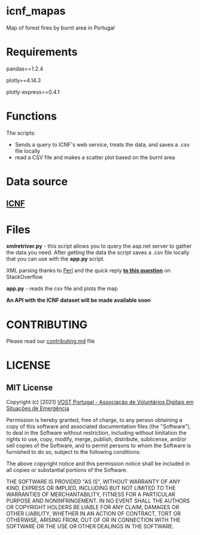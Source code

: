 # icnf_mapas
Map of forest fires by burnt area in Portugal 

# Requirements 

pandas==1.2.4

plotly==4.14.3

plotly-express==0.4.1


# Functions 

The scripts: 
- Sends a query to ICNF's web service, treats the data, and saves a .csv file locally
- read a CSV file and makes a scatter plot based on the burnt area 


# Data source 

## [ICNF](https://fogos.icnf.pt/localizador/webserviceocorrencias.asp?ano=2015) 


# Files 

**xmlretriver.py** - this script allows you to query the asp.net server to gather the data you need. 
After getting the data the script saves a .csv file locally that you can use with the **app.py** script. 

XML parsing thanks to [Perl](https://stackoverflow.com/users/6792743/perl) and the quick reply **[to this question](https://stackoverflow.com/questions/67718571/webservice-query-to-pandas-dataframe/67718824#67718824)** on StackOverflow

**app.py** - reads the csv file and plots the map 

**An API with the ICNF dataset will be made available soon**

# CONTRIBUTING 

Please read our [contributing.md](https://github.com/vostpt/icnf_mapas/blob/main/contributing.md) file 

# LICENSE

## MIT License

Copyright (c) [2021] [VOST Portugal - Associação de Voluntários Digitais em Situações de Emergência](https://vost.pt)

Permission is hereby granted, free of charge, to any person obtaining a copy
of this software and associated documentation files (the "Software"), to deal
in the Software without restriction, including without limitation the rights
to use, copy, modify, merge, publish, distribute, sublicense, and/or sell
copies of the Software, and to permit persons to whom the Software is
furnished to do so, subject to the following conditions:

The above copyright notice and this permission notice shall be included in all
copies or substantial portions of the Software.

THE SOFTWARE IS PROVIDED "AS IS", WITHOUT WARRANTY OF ANY KIND, EXPRESS OR
IMPLIED, INCLUDING BUT NOT LIMITED TO THE WARRANTIES OF MERCHANTABILITY,
FITNESS FOR A PARTICULAR PURPOSE AND NONINFRINGEMENT. IN NO EVENT SHALL THE
AUTHORS OR COPYRIGHT HOLDERS BE LIABLE FOR ANY CLAIM, DAMAGES OR OTHER
LIABILITY, WHETHER IN AN ACTION OF CONTRACT, TORT OR OTHERWISE, ARISING FROM,
OUT OF OR IN CONNECTION WITH THE SOFTWARE OR THE USE OR OTHER DEALINGS IN THE
SOFTWARE.

